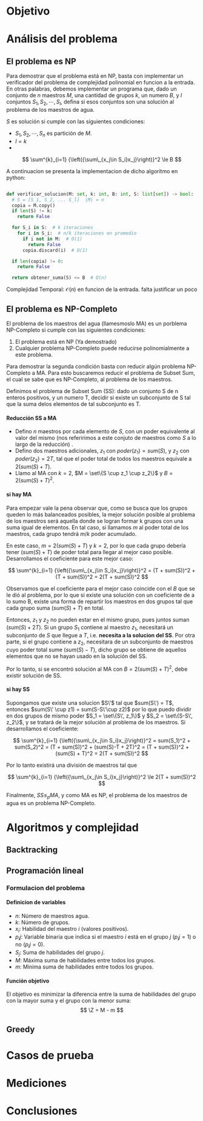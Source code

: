 # Objetivo


# Análisis del problema
## El problema es NP

Para demostrar que el problema está en NP, basta con implementar un verificador del problema de complejidad polinomial en funcion a la entrada.
En otras palabras, debemos implementar un programa que, dado un conjunto de $n$ maestros $M$, una cantidad de grupos $k$, un numero $B$, y $l$ conjuntos $S_1, S_2, \cdots, S_l$, defina si esos conjuntos son una solución al problema de los maestros de agua.

$S$ es solución si cumple con las siguientes condiciones:
+ $S_1, S_2, \cdots, S_n$ es partición de $M$.
+ $l = k$
+
$$
\sum^{k}_{i=1} {\left({\sum\_{x_j\in S_i}x_j}\right)}^2 \le B
$$

A continuacion se presenta la implementacion de dicho algoritmo en python:


```python

def verificar_solucion(M: set, k: int, B: int, S: list[set]) -> bool:
  # S = [S_1, S_2, ... S_l]  |M| = n
  copia = M.copy()
  if len(S) != k:
    return False

  for S_i in S:  # k iteraciones
    for i in S_i:  # n/k iteraciones en promedio
      if i not in M:  # O(1)
        return False
      copia.discard(i)  # O(1)

  if len(copia) != 0:
    return False

  return obtener_suma(S) <= B  # O(n)

```

Complejidad Temporal: $\mathcal{O}(n)$ en funcion de la entrada. falta justificar un poco


## El problema es NP-Completo

El problema de los maestros del agua (llamesmoslo MA) es un porblema NP-Completo si cumple con las siguientes condiciones:

1. El problema está en NP (Ya demostrado)
2. Cualquier problema NP-Completo puede reducirse polinomialmente a este problema.

Para demostrar la segunda condición basta con reducir algún problema NP-Completo a MA. Para esto buscaremos reducir el problema de Subset Sum, el cual se sabe que es NP-Completo, al problema de los maestros.

Definimos el problema de Subset Sum (SS): dado un conjunto S de n enteros positivos, y un numero T, decidir si existe un subconjunto de S tal que la suma delos elementos de tal subconjunto es T.

#### Reducción SS a MA

+ Defino $n$ maestros por cada elemento de $S$, con un poder equivalente al valor del mismo (nos referirimos a este conjuto de maestros como $S$ a lo largo de la reducción) .
+ Defino dos maestros adicionales, $z_1$ con $poder(z_1) = sum(S)$, y $z_2$ con $poder(z_2) = 2T$, tal que el poder total de todos los maestros equivale a $2(sum(S) + T)$.
+ Llamo al MA con $k = 2$, $M = \set\{S \cup z_1 \cup z_2\}$ y $B = 2(sum(S) + T)^2$. 
 
#### si hay MA

Para empezar vale la pena observar que, como se busca que los grupos queden lo más balanceados posibles, la mejor solución posible al problema de los maestros será aquella donde se logran formar k grupos con una suma igual de elementos. En tal caso, si llamamos $m$ al poder total de los maestros, cada grupo tendrá $m/k$ poder acumulado.

En este caso, $m = 2(sum(S) + T)$ y $k = 2$, por lo que cada grupo debería tener $(sum(S) + T)$ de poder total para llegar al mejor caso posible.
Desarrollamos el coeficiente para este mejor caso:

$$
\sum^{k}_{i=1} {\left({\sum\_{x_j\in S_i}x_j}\right)}^2 = (T + sum(S))^2 + (T + sum(S))^2 = 2(T + sum(S))^2
$$

Observamos que el coeficiente para el mejor caso coincide con el $B$ que se le dió al problema, por lo que si existe una solución con un coeficiente de a lo sumo B, existe una forma de repartir los maestros en dos grupos tal que cada grupo suma $(sum(S) + T)$ en total.

Entonces, $z_1$ y $z_2$ no pueden estar en el mismo grupo, pues juntos suman $(sum(S) + 2T)$. Si un grupo $S_1$ contiene al maestro $z_1$, necesitará un subconjunto de $S$ que llegue a $T$, i.e. **necesita a la solucion del SS**. Por otra parte, si el grupo contiene a $z_2$, necesitara de un subconjunto de maestros cuyo poder total sume $(sum(S) - T)$, dicho grupo se obtiene de aquellos elementos que no se hayan usado en la solución del SS. 

Por lo tanto, si se encontró solución al MA con $B = 2(sum(S) + T)^2$, debe existir solución de SS.

#### si hay SS

Supongamos que existe una solucion $S\'$ tal que $sum(S\') = T$, entonces $sum(S\' \cup z1) = sum(S-S\'\cup z2)$ por lo que puedo dividir en dos grupos de mismo poder $S_1 = \set\{S\', z_1\}$ y $S_2 = \set\{S-S\', z_2\}$, y se tratará de la mejor solución al problema de los maestros. Si desarrollamos el coeficiente:

$$
\sum^{k}_{i=1} {\left({\sum\_{x_j\in S_i}x_j}\right)}^2 = sum(S_1)^2 + sum(S_2)^2 = (T + sum(S))^2 + (sum(S)-T + 2T)^2 = (T + sum(S))^2 + (sum(S) + T)^2 = 2(T + sum(S))^2
$$

Por lo tanto existirá una división de maestros tal que 

$$
\sum^{k}_{i=1} {\left({\sum\_{x_j\in S_i}x_j}\right)}^2 \le 2(T + sum(S))^2
$$

Finalmente, $SS \le_{p} MA$, y como MA es NP, el problema de los maestros de agua es un problema NP-Completo.
 

# Algoritmos y complejidad
## Backtracking
## Programación lineal

### Formulacion del problema
#### Definicion de variables

+ $n$: Número de maestros agua.
+ $k$: Número de grupos.
+ $x_i$: Habilidad del maestro $i$ (valores positivos).
+ $p_ij$: Variable binaria que indica si el maestro $i$ está en el grupo $j$ ($p_ij = 1$) o no ($p_ij = 0$).
+ $S_j$: Suma de habilidades del grupo $j$.
+ $M$: Máxima suma de habilidades entre todos los grupos.
+ $m$: Mínima suma de habilidades entre todos los grupos.

#### Función objetivo

El objetivo es minimizar la diferencia entre la suma de habilidades del grupo con la mayor suma y el grupo con la menor suma:
$$
\Z = M - m
$$


## Greedy

# Casos de prueba


# Mediciones


# Conclusiones
